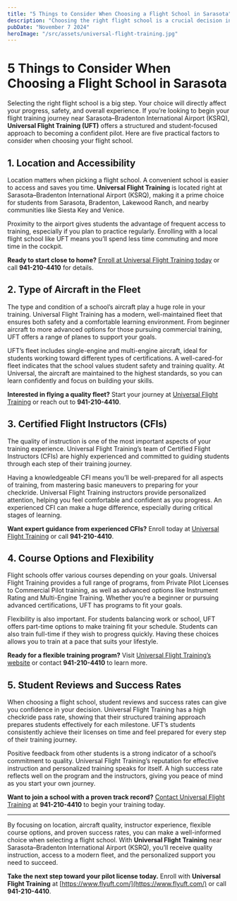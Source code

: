 ```yaml
---
title: "5 Things to Consider When Choosing a Flight School in Sarasota"
description: "Choosing the right flight school is a crucial decision in your journey to becoming a pilot. Here are five important factors to consider, and how Universal Flight Training meets these criteria to help you make an informed choice."
pubDate: "November 7 2024"
heroImage: "/src/assets/universal-flight-training.jpg"
---
```


# 5 Things to Consider When Choosing a Flight School in Sarasota

Selecting the right flight school is a big step.  Your choice will directly affect your progress, safety, and overall experience. If you’re looking to begin your flight training journey near Sarasota–Bradenton International Airport (KSRQ), **Universal Flight Training (UFT)** offers a structured and student-focused approach to becoming a confident pilot.  Here are five practical factors to consider when choosing your flight school.

## 1. Location and Accessibility

Location matters when picking a flight school. A convenient school is easier to access and saves you time. **Universal Flight Training** is located right at Sarasota–Bradenton International Airport (KSRQ), making it a prime choice for students from Sarasota, Bradenton, Lakewood Ranch, and nearby communities like Siesta Key and Venice.

Proximity to the airport gives students the advantage of frequent access to training, especially if you plan to practice regularly.  Enrolling with a local flight school like UFT means you’ll spend less time commuting and more time in the cockpit.  

**Ready to start close to home?**  [Enroll at Universal Flight Training today](https://www.flyuft.com/) or call **941-210-4410** for details.

## 2. Type of Aircraft in the Fleet

The type and condition of a school’s aircraft play a huge role in your training. Universal Flight Training has a modern, well-maintained fleet that ensures both safety and a comfortable learning environment. From beginner aircraft to more advanced options for those pursuing commercial training, UFT offers a range of planes to support your goals.

UFT’s fleet includes single-engine and multi-engine aircraft, ideal for students working toward different types of certifications. A well-cared-for fleet indicates that the school values student safety and training quality. At Universal, the aircraft are maintained to the highest standards, so you can learn confidently and focus on building your skills.

**Interested in flying a quality fleet?**  Start your journey at [Universal Flight Training](https://www.flyuft.com/) or reach out to **941-210-4410**.

## 3. Certified Flight Instructors (CFIs)

The quality of instruction is one of the most important aspects of your training experience. Universal Flight Training’s team of Certified Flight Instructors (CFIs) are highly experienced and committed to guiding students through each step of their training journey.

Having a knowledgeable CFI means you’ll be well-prepared for all aspects of training, from mastering basic maneuvers to preparing for your checkride. Universal Flight Training instructors provide personalized attention, helping you feel comfortable and confident as you progress. An experienced CFI can make a huge difference, especially during critical stages of learning.

**Want expert guidance from experienced CFIs?**  Enroll today at [Universal Flight Training](https://www.flyuft.com/) or call **941-210-4410**.

## 4. Course Options and Flexibility

Flight schools offer various courses depending on your goals. Universal Flight Training provides a full range of programs, from Private Pilot Licenses to Commercial Pilot training, as well as advanced options like Instrument Rating and Multi-Engine Training. Whether you’re a beginner or pursuing advanced certifications, UFT has programs to fit your goals.

Flexibility is also important. For students balancing work or school, UFT offers part-time options to make training fit your schedule. Students can also train full-time if they wish to progress quickly. Having these choices allows you to train at a pace that suits your lifestyle.

**Ready for a flexible training program?**  Visit [Universal Flight Training’s website](https://www.flyuft.com/) or contact **941-210-4410** to learn more.

## 5. Student Reviews and Success Rates

When choosing a flight school, student reviews and success rates can give you confidence in your decision. Universal Flight Training has a high checkride pass rate, showing that their structured training approach prepares students effectively for each milestone. UFT’s students consistently achieve their licenses on time and feel prepared for every step of their training journey.

Positive feedback from other students is a strong indicator of a school’s commitment to quality. Universal Flight Training’s reputation for effective instruction and personalized training speaks for itself. A high success rate reflects well on the program and the instructors, giving you peace of mind as you start your own journey.

**Want to join a school with a proven track record?**  [Contact Universal Flight Training](https://www.flyuft.com/) at **941-210-4410** to begin your training today.

---

By focusing on location, aircraft quality, instructor experience, flexible course options, and proven success rates, you can make a well-informed choice when selecting a flight school. With **Universal Flight Training** near Sarasota–Bradenton International Airport (KSRQ), you’ll receive quality instruction, access to a modern fleet, and the personalized support you need to succeed.  

**Take the next step toward your pilot license today.**  Enroll with **Universal Flight Training** at [https://www.flyuft.com/](https://www.flyuft.com/) or call **941-210-4410**.
